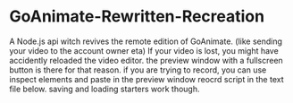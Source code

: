 # GoAnimate-Rewritten-Recreation
A Node.js api witch revives the remote edition of GoAnimate. (like sending your video to the account owner eta) If your video is lost, you might have accidently reloaded the video editor. the preview window with a fullscreen button is there for that reason. if you are trying to record, you can use inspect elements and paste in the preview window reocrd script in the text file below. saving and loading starters work though.
